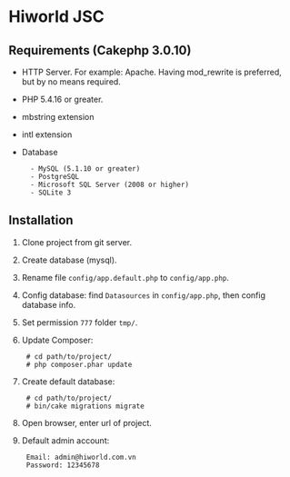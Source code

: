 
# Hiworld JSC

## Requirements (Cakephp 3.0.10)

- HTTP Server. For example: Apache. Having mod_rewrite is preferred, but by no means required.
- PHP 5.4.16 or greater.
- mbstring extension
- intl extension
- Database

        - MySQL (5.1.10 or greater)
        - PostgreSQL
        - Microsoft SQL Server (2008 or higher)
        - SQLite 3

## Installation

1. Clone project from git server.
2. Create database (mysql).
3. Rename file `config/app.default.php` to `config/app.php`.
4. Config database: find `Datasources` in `config/app.php`, then config database info.
5. Set permission `777` folder `tmp/`.
6. Update Composer: 
    
        # cd path/to/project/
        # php composer.phar update
        
7. Create default database:
        
        # cd path/to/project/
        # bin/cake migrations migrate
        
8. Open browser, enter url of project.
9. Default admin account:
        
        Email: admin@hiworld.com.vn
        Password: 12345678
        